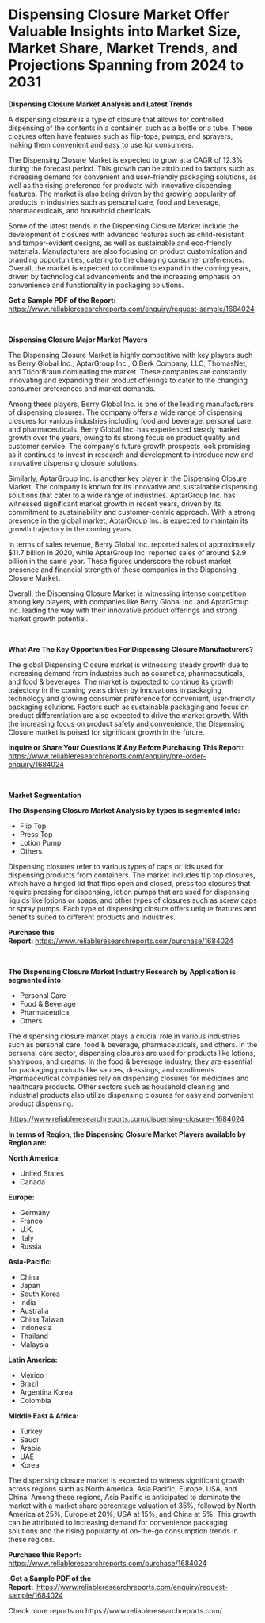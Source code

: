 <p><h1>Dispensing Closure Market Offer Valuable Insights into Market Size, Market Share, Market Trends, and Projections Spanning from 2024 to 2031</h1></p><p><strong>Dispensing Closure Market Analysis and Latest Trends</strong></p>
<p><p>A dispensing closure is a type of closure that allows for controlled dispensing of the contents in a container, such as a bottle or a tube. These closures often have features such as flip-tops, pumps, and sprayers, making them convenient and easy to use for consumers.</p><p>The Dispensing Closure Market is expected to grow at a CAGR of 12.3% during the forecast period. This growth can be attributed to factors such as increasing demand for convenient and user-friendly packaging solutions, as well as the rising preference for products with innovative dispensing features. The market is also being driven by the growing popularity of products in industries such as personal care, food and beverage, pharmaceuticals, and household chemicals.</p><p>Some of the latest trends in the Dispensing Closure Market include the development of closures with advanced features such as child-resistant and tamper-evident designs, as well as sustainable and eco-friendly materials. Manufacturers are also focusing on product customization and branding opportunities, catering to the changing consumer preferences. Overall, the market is expected to continue to expand in the coming years, driven by technological advancements and the increasing emphasis on convenience and functionality in packaging solutions.</p></p>
<p><strong>Get a Sample PDF of the Report:&nbsp;</strong> <a href="https://www.reliableresearchreports.com/enquiry/request-sample/1684024">https://www.reliableresearchreports.com/enquiry/request-sample/1684024</a></p>
<p>&nbsp;</p>
<p><strong>Dispensing Closure Major Market Players</strong></p>
<p><p>The Dispensing Closure Market is highly competitive with key players such as Berry Global Inc., AptarGroup Inc., O.Berk Company, LLC, ThomasNet, and TricorBraun dominating the market. These companies are constantly innovating and expanding their product offerings to cater to the changing consumer preferences and market demands.</p><p>Among these players, Berry Global Inc. is one of the leading manufacturers of dispensing closures. The company offers a wide range of dispensing closures for various industries including food and beverage, personal care, and pharmaceuticals. Berry Global Inc. has experienced steady market growth over the years, owing to its strong focus on product quality and customer service. The company's future growth prospects look promising as it continues to invest in research and development to introduce new and innovative dispensing closure solutions.</p><p>Similarly, AptarGroup Inc. is another key player in the Dispensing Closure Market. The company is known for its innovative and sustainable dispensing solutions that cater to a wide range of industries. AptarGroup Inc. has witnessed significant market growth in recent years, driven by its commitment to sustainability and customer-centric approach. With a strong presence in the global market, AptarGroup Inc. is expected to maintain its growth trajectory in the coming years.</p><p>In terms of sales revenue, Berry Global Inc. reported sales of approximately $11.7 billion in 2020, while AptarGroup Inc. reported sales of around $2.9 billion in the same year. These figures underscore the robust market presence and financial strength of these companies in the Dispensing Closure Market.</p><p>Overall, the Dispensing Closure Market is witnessing intense competition among key players, with companies like Berry Global Inc. and AptarGroup Inc. leading the way with their innovative product offerings and strong market growth potential.</p></p>
<p>&nbsp;</p>
<p><strong>What Are The Key Opportunities For Dispensing Closure Manufacturers?</strong></p>
<p><p>The global Dispensing Closure market is witnessing steady growth due to increasing demand from industries such as cosmetics, pharmaceuticals, and food & beverages. The market is expected to continue its growth trajectory in the coming years driven by innovations in packaging technology and growing consumer preference for convenient, user-friendly packaging solutions. Factors such as sustainable packaging and focus on product differentiation are also expected to drive the market growth. With the increasing focus on product safety and convenience, the Dispensing Closure market is poised for significant growth in the future.</p></p>
<p><strong>Inquire or Share Your Questions If Any Before Purchasing This Report:</strong> <a href="https://www.reliableresearchreports.com/enquiry/pre-order-enquiry/1684024">https://www.reliableresearchreports.com/enquiry/pre-order-enquiry/1684024</a></p>
<p>&nbsp;</p>
<p><strong>Market Segmentation</strong></p>
<p><strong>The Dispensing Closure Market Analysis by types is segmented into:</strong></p>
<p><ul><li>Flip Top</li><li>Press Top</li><li>Lotion Pump</li><li>Others</li></ul></p>
<p><p>Dispensing closures refer to various types of caps or lids used for dispensing products from containers. The market includes flip top closures, which have a hinged lid that flips open and closed, press top closures that require pressing for dispensing, lotion pumps that are used for dispensing liquids like lotions or soaps, and other types of closures such as screw caps or spray pumps. Each type of dispensing closure offers unique features and benefits suited to different products and industries.</p></p>
<p><strong>Purchase this Report:&nbsp;</strong><a href="https://www.reliableresearchreports.com/purchase/1684024">https://www.reliableresearchreports.com/purchase/1684024</a></p>
<p>&nbsp;</p>
<p><strong>The Dispensing Closure Market Industry Research by Application is segmented into:</strong></p>
<p><ul><li>Personal Care</li><li>Food & Beverage</li><li>Pharmaceutical</li><li>Others</li></ul></p>
<p><p>The dispensing closure market plays a crucial role in various industries such as personal care, food & beverage, pharmaceuticals, and others. In the personal care sector, dispensing closures are used for products like lotions, shampoos, and creams. In the food & beverage industry, they are essential for packaging products like sauces, dressings, and condiments. Pharmaceutical companies rely on dispensing closures for medicines and healthcare products. Other sectors such as household cleaning and industrial products also utilize dispensing closures for easy and convenient product dispensing.</p></p>
<p><a href="https://www.reliableresearchreports.com/dispensing-closure-r1684024">&nbsp;https://www.reliableresearchreports.com/dispensing-closure-r1684024</a></p>
<p><strong>In terms of Region, the Dispensing Closure Market Players available by Region are:</strong></p>
<p>
    <p> <strong> North America: </strong>
        <ul>
            <li>United States</li>
            <li>Canada</li>
        </ul>
        </p> 
    <p> <strong> Europe: </strong>
        <ul>
            <li>Germany</li>
            <li>France</li>
            <li>U.K.</li>
            <li>Italy</li>
            <li>Russia</li>
        </ul>
        </p> 
    <p> <strong> Asia-Pacific: </strong>
        <ul>
            <li>China</li>
            <li>Japan</li>
            <li>South Korea</li>
            <li>India</li>
            <li>Australia</li>
            <li>China Taiwan</li>
            <li>Indonesia</li>
            <li>Thailand</li>
            <li>Malaysia</li>
        </ul>
        </p> 
    <p> <strong> Latin America: </strong>
        <ul>
            <li>Mexico</li>
            <li>Brazil</li>
            <li>Argentina Korea</li>
            <li>Colombia</li>
        </ul>
        </p> 
    <p> <strong> Middle East & Africa: </strong>
        <ul>
            <li>Turkey</li>
            <li>Saudi</li>
            <li>Arabia</li>
            <li>UAE</li>
            <li>Korea</li>
        </ul>
    </p>
    </p>
<p><p>The dispensing closure market is expected to witness significant growth across regions such as North America, Asia Pacific, Europe, USA, and China. Among these regions, Asia Pacific is anticipated to dominate the market with a market share percentage valuation of 35%, followed by North America at 25%, Europe at 20%, USA at 15%, and China at 5%. This growth can be attributed to increasing demand for convenience packaging solutions and the rising popularity of on-the-go consumption trends in these regions.</p></p>
<p><strong>Purchase this Report: </strong><a href="https://www.reliableresearchreports.com/purchase/1684024">https://www.reliableresearchreports.com/purchase/1684024</a></p>
<p>&nbsp;<strong>Get a Sample PDF of the Report:&nbsp;&nbsp;</strong><a href="https://www.reliableresearchreports.com/enquiry/request-sample/1684024">https://www.reliableresearchreports.com/enquiry/request-sample/1684024</a></p>
<p><strong></strong></p>
<p>Check more reports on https://www.reliableresearchreports.com/</p>